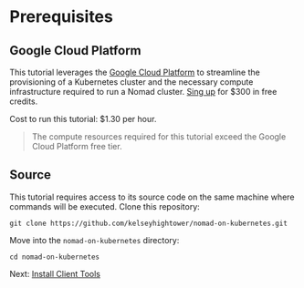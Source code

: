 # Prerequisites

## Google Cloud Platform

This tutorial leverages the [Google Cloud Platform](https://cloud.google.com/) to streamline the provisioning of a Kubernetes cluster and the necessary compute infrastructure required to run a Nomad cluster. [Sing up](https://cloud.google.com/free/) for $300 in free credits.

Cost to run this tutorial: $1.30 per hour.

> The compute resources required for this tutorial exceed the Google Cloud Platform free tier.

## Source

This tutorial requires access to its source code on the same machine where commands will be executed. Clone this repository:

```
git clone https://github.com/kelseyhightower/nomad-on-kubernetes.git
```

Move into the `nomad-on-kubernetes` directory:

```
cd nomad-on-kubernetes
```

Next: [Install Client Tools](02-client-tools.md)
